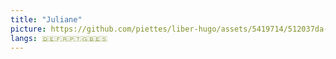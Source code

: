 ```yaml
---
title: "Juliane"
picture: https://github.com/piettes/liber-hugo/assets/5419714/512037da-71d2-4941-abfe-68e7f181f6d4
langs: 🇩🇪🇫🇷🇵🇹🇬🇧🇪🇸
---
```

